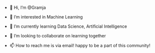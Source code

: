 - 👋 Hi, I’m @Gramja
- 👀 I’m interested in Machine Learning
- 🌱 I’m currently learning Data Science, Artificial Intelligence
- 💞️ I’m looking to collaborate on learning together

- 📫 How to reach me is via email!
happy to be a part of this community!
<!---
Gramja/Gramja is a ✨ special ✨ repository because its `README.md` (this file) appears on your GitHub profile.
You can click the Preview link to take a look at your changes.
--->
